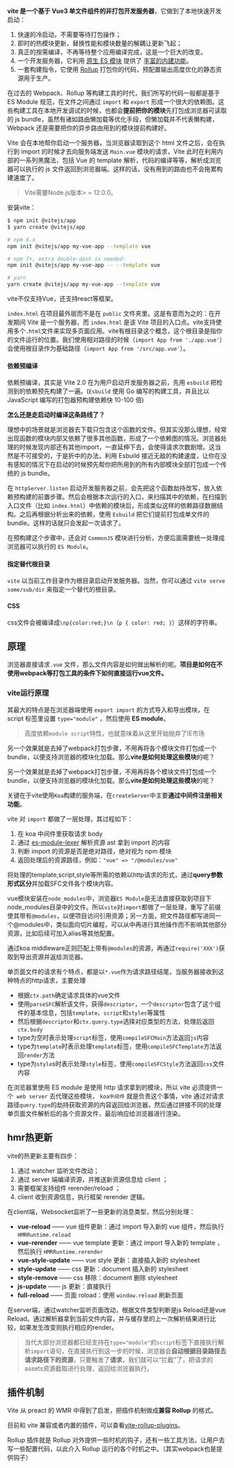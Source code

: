 **vite 是一个基于 Vue3 单文件组件的非打包开发服务器**，它做到了本地快速开发启动：

1. 快速的冷启动，不需要等待打包操作；
2. 即时的热模块更新，替换性能和模块数量的解耦让更新飞起；
3. 真正的按需编译，不再等待整个应用编译完成，这是一个巨大的改变。
4. 一个开发服务器，它利用 [原生 ES 模块](https://developer.mozilla.org/en-US/docs/Web/JavaScript/Guide/Modules) 提供了 [丰富的内建功能](https://cn.vitejs.dev/guide/features.html)。
5. 一套构建指令，它使用 [Rollup](https://rollupjs.org/) 打包你的代码，预配置输出高度优化的静态资源用于生产。

在过去的 Webpack、Rollup 等构建工具的时代，我们所写的代码一般都是基于 ES Module 规范，在文件之间通过 `import` 和 `export` 形成一个很大的依赖图。这些构建工具在本地开发调试的时候，也都会**提前把你的模块**先打包成浏览器可读取的 js bundle，虽然有诸如路由懒加载等优化手段，但懒加载并不代表懒构建，Webpack 还是需要把你的异步路由用到的模块提前构建好。

Vite 会在本地帮你启动一个服务器，当浏览器读取到这个 html 文件之后，会在执行到 import 的时候才去向服务端发送 `Main.vue` 模块的请求，Vite 此时在利用内部的一系列黑魔法，包括 Vue 的 template 解析，代码的编译等等，解析成浏览器可以执行的 js 文件返回到浏览器端。这样的话，没有用到的路由也不会拖累构建速度了。

> Vite需要Node.js版本> = 12.0.0。

安装vite：

```bash
$ npm init @vitejs/app
$ yarn create @vitejs/app
```

```bash
# npm 6.x
npm init @vitejs/app my-vue-app --template vue

# npm 7+, extra double-dash is needed:
npm init @vitejs/app my-vue-app -- --template vue

# yarn
yarn create @vitejs/app my-vue-app --template vue
```

vite不仅支持Vue，还支持react等框架。

`index.html` 在项目最外层而不是在 `public` 文件夹里。这是有意而为之的：在开发期间 Vite 是一个服务器，而 `index.html` 是该 Vite 项目的入口点。vite支持使用多个`.html`文件来实现多页面应用。vite有根目录这个概念，这个根目录是指你的文件运行的位置。我们使用相对路径的时候（`import App from './app.vue'`）会使用根目录作为基础路径（`import App from '/src/app.vue'`）。

#### 依赖预编译

依赖预编译，其实是 Vite 2.0 在为用户启动开发服务器之前，先用 `esbuild` 把检测到的依赖预先构建了一遍。(`Esbuild` 使用 Go 编写的构建工具，并且比以 JavaScript 编写的打包器预构建依赖快 10-100 倍)

**怎么还是走启动时编译这条路线了？**

理想中的场景就是浏览器去下载只包含这个函数的文件。但其实没那么理想，经常出现函数的模块内部又依赖了很多其他函数，形成了一个依赖图的情况。浏览器处理的时候发现内部还有其他import，一直延伸下去，会使得请求次数剧增。这当然是不可接受的，于是折中的办法，利用 Esbuild 接近无敌的构建速度，让你在没有感知的情况下在启动的时候预先帮你把所用到的所有内部模块全部打包成一个传统的 js bundle。

在 `httpServer.listen` 启动开发服务器之前，会先把这个函数劫持改写，放入依赖预构建的前置步骤。然后会根据本次运行的入口，来扫描其中的依赖，在扫描到入口文件（比如 `index.html`）中依赖的模块后，形成类似这样的依赖路径数据结构。之后再根据分析出来的依赖，使用 `Esbuild` 把它们提前打包成单文件的 bundle。这样的话就只会发起一次请求了。

在预构建这个步骤中，还会对 `CommonJS` 模块进行分析，方便后面需要统一处理成浏览器可以执行的 `ES Module`。

#### 指定替代根目录

`vite` 以当前工作目录作为根目录启动开发服务器。当然，你可以通过 `vite serve some/sub/dir` 来指定一个替代的根目录。

#### CSS

css文件会被编译成`\np{color:red;}\n`（`p { color: red; }`）这样的字符串。

## 原理

浏览器直接请求`.vue` 文件，那么文件内容是如何做出解析的呢。**项目是如何在不使用webpack等打包工具的条件下如何直接运行vue文件。**

### vite运行原理

其最大的特点是在浏览器端使用 `export import` 的方式导入和导出模块，在 script 标签里设置 `type="module"` ，然后使用 **ES module**。

> 高度依赖`module script`特性，也就意味着从这里开始抛弃了IE市场

另一个效果就是去掉了webpack打包步骤，不用再将各个模块文件打包成一个bundle，以便支持浏览器的模块化加载。那么**vite是如何处理这些模块**的呢？

另一个效果就是去掉了webpack打包步骤，不用再将各个模块文件打包成一个bundle，以便支持浏览器的模块化加载。那么**vite是如何处理这些模块**的呢？

关键在于vite使用`Koa`构建的服务端，在`createServer`中主要**通过中间件注册相关功能**。

vite 对 `import` 都做了一层处理，其过程如下：

1. 在 koa 中间件里获取请求 body
2. 通过 [es-module-lexer](https://www.npmjs.com/package/es-module-lexer) 解析资源 ast 拿到 import 的内容
3. 判断 import 的资源是否是绝对路径，绝对视为 npm 模块
4. 返回处理后的资源路径，例如：`"vue" => "/@modules/vue"`

将处理的template,script,style等所需的依赖以http请求的形式，通过**query参数形式区分**并加载SFC文件各个模块内容。

vue模块安装在`node_modules`中，浏览器`ES Module`是无法直接获取到项目下node_modules目录中的文件。所以`vite`对`import`都做了一层处理，重写了前缀使其带有`@modules`，以便项目访问引用资源；另一方面，把文件路径都写进同一个@modules中，类似面向切片编程，可以从中再进行其他操作而不影响其他部分资源，比如后续可加入alias等其他配置。

通过koa middleware正则匹配上带有`@modules`的资源，再通过`require('XXX')`获取到导出资源并返给浏览器。

单页面文件的请求有个特点，都是以`*.vue`作为请求路径结尾，当服务器接收到这种特点的http请求，主要处理

- 根据`ctx.path`确定请求具体的vue文件
- 使用`parseSFC`解析该文件，获得`descriptor`，一个`descriptor`包含了这个组件的基本信息，包括`template`、`script`和`styles`等属性
- 然后根据`descriptor`和`ctx.query.type`选择对应类型的方法，处理后返回`ctx.body`
- type为空时表示处理`script`标签，使用`compileSFCMain`方法返回`js`内容
- type为`template`时表示处理`template`标签，使用`compileSFCTemplate`方法返回`render`方法
- type为`style`s时表示处理`style`标签，使用`compileSFCStyle`方法返回`css`文件内容

在浏览器里使用 ES module 是使用 http 请求拿到的模块，所以 vite 必须提供一个` web server` 去代理这些模块， `koa中间件` 就是负责这个事情，vite 通过对请求路径`query.type`的劫持获取资源的内容返回给浏览器，然后通过拼接不同的处理单页面文件解析后的各个资源文件，最后响应给浏览器进行渲染。

## hmr热更新

vite的热更新主要有四步：

1. 通过 watcher 监听文件改动；
2. 通过 server 端编译资源，并推送新资源信息给 client ；
3. 需要框架支持组件 rerender/reload ；
4. client 收到资源信息，执行框架 rerender 逻辑。

在client端，Websocket监听了一些更新的消息类型，然后分别处理：

- **vue-reload** —— vue 组件更新：通过 import 导入新的 vue 组件，然后执行 `HMRRuntime.reload`
- **vue-rerender** —— vue template 更新：通过 import 导入新的 template ，然后执行 `HMRRuntime.rerender`
- **vue-style-update** —— vue style 更新：直接插入新的 stylesheet
- **style-update** —— css 更新：document 插入新的 stylesheet
- **style-remove** —— css 移除：document 删除 stylesheet
- **js-update** —— js 更新：直接执行
- **full-reload** —— 页面 roload：使用 `window.reload` 刷新页面

在server端，通过watcher监听页面改动，根据文件类型判断是js Reload还是vue Reload。通过解析器拿到当前文件内容，并与缓存里的上一次解析结果进行比较，如果发生改变则执行相应的render。

> 当代大部分浏览器都已经支持在`type="module"`的`script`标签下直接执行解析`import`语句，在直接执行到这一步的时候，浏览器会**自动根据目录路径去请求路径下的资源**，只要触发了**请求**，我们就可以“拦截”了，把请求的assets资源截取进行处理，返回给浏览器执行。

## 插件机制

Vite 从 preact 的 WMR 中得到了启发，把插件机制做成**兼容 Rollup** 的格式。

目前和 vite 兼容或者内置的插件，可以查看[vite-rollup-plugins](https://vite-rollup-plugins.patak.dev/)。

Rollup 插件就是 Rollup 对外提供一些时机的钩子，还有一些工具方法，让用户去写一些配置代码，以此介入 Rollup 运行的各个时机之中。（其实webpack也是提供钩子）

